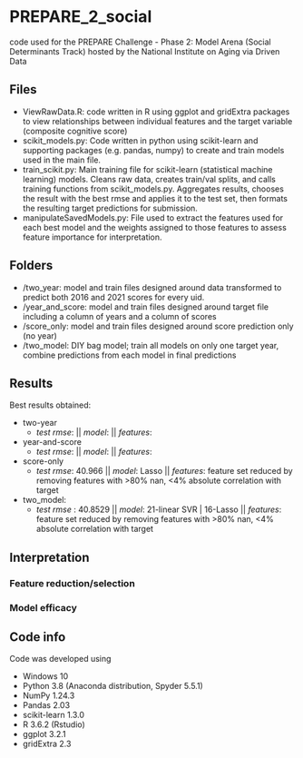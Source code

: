 # PREPARE_2_social
code used for the PREPARE Challenge - Phase 2: Model Arena (Social Determinants Track) hosted by the National Institute on Aging via Driven Data


## Files 
* ViewRawData.R: code written in R using ggplot and gridExtra packages to view relationships between individual features and the target variable (composite cognitive score)
* scikit_models.py: Code written in python using scikit-learn and supporting packages (e.g. pandas, numpy) to create and train models used in the main file.
* train_scikit.py: Main training file for scikit-learn (statistical machine learning) models. Cleans raw data, creates train/val splits, and calls training functions from scikit_models.py. Aggregates results, chooses the result with the best rmse and applies it to the test set, then formats the resulting target predictions for submission.
* manipulateSavedModels.py: File used to extract the features used for each best model and the weights assigned to those features to assess feature importance for interpretation. 

## Folders 
* /two_year: model and train files designed around data transformed to predict both 2016 and 2021 scores for every uid.
* /year_and_score: model and train files designed around target file including a column of years and a column of scores
* /score_only: model and train files designed around score prediction only (no year)
* /two_model: DIY bag model; train all models on only one target year, combine predictions from each model in final predictions

## Results
Best results obtained: 
* two-year
  * *test rmse*:   ||   *model*:   ||   *features*:  
* year-and-score
  * *test rmse*:   ||   *model*:   ||   *features*:  
* score-only
  * *test rmse*: 40.966   ||   *model*: Lasso   ||   *features*:  feature set reduced by removing features with >80% nan, <4% absolute correlation with target
* two_model: 
  * *test rmse* : 40.8529   ||   *model*: 21-linear SVR | 16-Lasso   ||   *features*:  feature set reduced by removing features with >80% nan, <4% absolute correlation with target

## Interpretation
### Feature reduction/selection

### Model efficacy


## Code info
Code was developed using 
* Windows 10
* Python 3.8 (Anaconda distribution, Spyder 5.5.1)
 * NumPy 1.24.3
 * Pandas 2.03
 * scikit-learn 1.3.0
* R 3.6.2 (Rstudio)
 * ggplot 3.2.1
 * gridExtra 2.3
